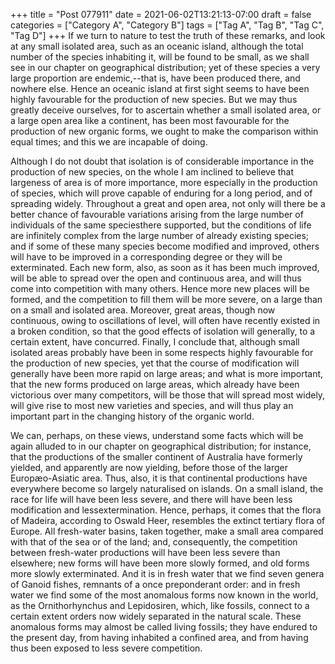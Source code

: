 +++
title = "Post 077911"
date = 2021-06-02T13:21:13-07:00
draft = false
categories = ["Category A", "Category B"]
tags = ["Tag A", "Tag B", "Tag C", "Tag D"]
+++
If we turn to nature to test the truth of these remarks, and look at any small isolated area, such as an oceanic island, although the total number of the species inhabiting it, will be found to be small, as we shall see in our chapter on geographical distribution; yet of these species a very large proportion are endemic,--that is, have been produced there, and nowhere else. Hence an oceanic island at first sight seems to have been highly favourable for the production of new species. But we may thus greatly deceive ourselves, for to ascertain whether a small isolated area, or a large open area like a continent, has been most favourable for the production of new organic forms, we ought to make the comparison within equal times; and this we are incapable of doing.

Although I do not doubt that isolation is of considerable importance in the production of new species, on the whole I am inclined to believe that largeness of area is of more importance, more especially in the production of species, which will prove capable of enduring for a long period, and of spreading widely. Throughout a great and open area, not only will there be a better chance of favourable variations arising from the large number of individuals of the same speciesthere supported, but the conditions of life are infinitely complex from the large number of already existing species; and if some of these many species become modified and improved, others will have to be improved in a corresponding degree or they will be exterminated. Each new form, also, as soon as it has been much improved, will be able to spread over the open and continuous area, and will thus come into competition with many others. Hence more new places will be formed, and the competition to fill them will be more severe, on a large than on a small and isolated area. Moreover, great areas, though now continuous, owing to oscillations of level, will often have recently existed in a broken condition, so that the good effects of isolation will generally, to a certain extent, have concurred. Finally, I conclude that, although small isolated areas probably have been in some respects highly favourable for the production of new species, yet that the course of modification will generally have been more rapid on large areas; and what is more important, that the new forms produced on large areas, which already have been victorious over many competitors, will be those that will spread most widely, will give rise to most new varieties and species, and will thus play an important part in the changing history of the organic world.

We can, perhaps, on these views, understand some facts which will be again alluded to in our chapter on geographical distribution; for instance, that the productions of the smaller continent of Australia have formerly yielded, and apparently are now yielding, before those of the larger Europæo-Asiatic area. Thus, also, it is that continental productions have everywhere become so largely naturalised on islands. On a small island, the race for life will have been less severe, and there will have been less modification and lessextermination. Hence, perhaps, it comes that the flora of Madeira, according to Oswald Heer, resembles the extinct tertiary flora of Europe. All fresh-water basins, taken together, make a small area compared with that of the sea or of the land; and, consequently, the competition between fresh-water productions will have been less severe than elsewhere; new forms will have been more slowly formed, and old forms more slowly exterminated. And it is in fresh water that we find seven genera of Ganoid fishes, remnants of a once preponderant order: and in fresh water we find some of the most anomalous forms now known in the world, as the Ornithorhynchus and Lepidosiren, which, like fossils, connect to a certain extent orders now widely separated in the natural scale. These anomalous forms may almost be called living fossils; they have endured to the present day, from having inhabited a confined area, and from having thus been exposed to less severe competition.
